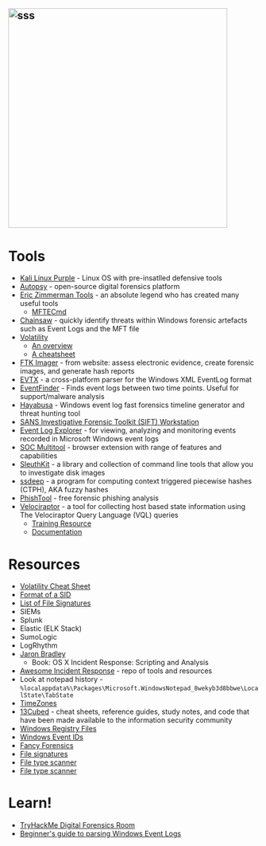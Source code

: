 ## <img width="441" alt="sss" src="placeholder" />

# Tools

- [Kali Linux Purple](https://www.kali.org/blog/kali-linux-2023-1-release/#kali-purple) - Linux OS with pre-insatlled defensive tools
- [Autopsy](https://www.autopsy.com/) - open-source digital forensics platform
- [Eric Zimmerman Tools](https://ericzimmerman.github.io/#!index.md) - an absolute legend who has created many useful tools
  - [MFTECmd](https://malware.news/t/introducing-mftecmd/20929)
- [Chainsaw](https://github.com/WithSecureLabs/chainsaw) - quickly identify threats within Windows forensic artefacts such as Event Logs and the MFT file
- [Volatility](https://www.volatilityfoundation.org/releases)
  - [An overview](https://www.osforensics.com/tools/volatility-workbench.html)
  - [A cheatsheet](https://blog.onfvp.com/post/volatility-cheatsheet/)
- [FTK Imager](https://www.exterro.com/ftk-product-downloads/ftk-imager-version-4-7-1) - from website: assess electronic evidence, create forensic images, and generate hash reports
- [EVTX](https://github.com/omerbenamram/evtx) - a cross-platform parser for the Windows XML EventLog format
- [EventFinder](https://github.com/BeanBagKing/EventFinder2) - Finds event logs between two time points. Useful for support/malware analysis
- [Hayabusa](https://github.com/Yamato-Security/hayabusa) - Windows event log fast forensics timeline generator and threat hunting tool
- [SANS Investigative Forensic Toolkit (SIFT) Workstation](https://www.sans.org/tools/sift-workstation/)
- [Event Log Explorer](https://eventlogxp.com/) - for viewing, analyzing and monitoring events recorded in Microsoft Windows event logs
- [SOC Multitool](https://github.com/zdhenard42/SOC-Multitool) - browser extension with range of features and capabilities
- [SleuthKit](https://www.sleuthkit.org/sleuthkit/index.php) - a library and collection of command line tools that allow you to investigate disk images
- [ssdeep](https://ssdeep-project.github.io/ssdeep/index.html) - a program for computing context triggered piecewise hashes (CTPH), AKA fuzzy hashes
- [PhishTool](https://www.phishtool.com/) - free forensic phishing analysis
- [Velociraptor](https://github.com/Velocidex/velociraptor/) - a tool for collecting host based state information using The Velociraptor Query Language (VQL) queries
  - [Training Resource](https://docs.velociraptor.app/training/)
  - [Documentation](https://docs.velociraptor.app/docs/)

# Resources

- [Volatility Cheat Sheet](https://blog.onfvp.com/post/volatility-cheatsheet/)
- [Format of a SID](https://learn.microsoft.com/en-us/windows/win32/secauthz/sid-components)
- [List of File Signatures](https://en.wikipedia.org/wiki/List_of_file_signatures)
- SIEMs
- Splunk
- Elastic (ELK Stack)
- SumoLogic
- LogRhythm
- [Jaron Bradley](https://github.com/jbradley89/osx_incident_response_scripting_and_analysis)
  - Book: OS X Incident Response: Scripting and Analysis
- [Awesome Incident Response](https://github.com/meirwah/awesome-incident-response) - repo of tools and resources
- Look at notepad history - `%localappdata%\Packages\Microsoft.WindowsNotepad_8wekyb3d8bbwe\LocalState\TabState`
- [TimeZones](https://github.com/dbak5/BeginnerCybersecurityGuides/blob/main/DigitalForensics/TimeZones.md)
- [13Cubed](https://training.13cubed.com/downloads) - cheat sheets, reference guides, study notes, and code that have been made available to the information security community
- [Windows Registry Files](https://github.com/dbak5/BeginnerCybersecurityGuides/blob/main/DigitalForensics/WindowsRegistry.md)
- [Windows Event IDs](https://www.ultimatewindowssecurity.com/securitylog/encyclopedia/default.aspx?i=j)
- [Fancy Forensics](https://www.fancy4n6.com/docs/shanna-daly/as-seen-on/)
- [File signatures](https://www.garykessler.net/library/file_sigs.html)
- [File type scanner](https://mark0.net/soft-trid-e.htmlunko)
- [File type scanner](https://github.com/horsicq/Detect-It-Easy)

# Learn!

- [TryHackMe Digital Forensics Room](https://tryhackme.com/module/digital-forensics-and-incident-response)
- [Beginner's guide to parsing Windows Event Logs](https://github.com/dbak5/BeginnerCybersecurityGuides/blob/main/DigitalForensics/WindowsEventLogs.md)
